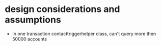 # design considerations and assumptions

- In one transaction contacttriggerhelper class, can't query more then 50000 accounts

